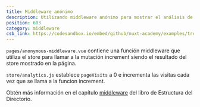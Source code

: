 ```yaml
---
title: Middleware anónimo
description: Utilizando middleware anónimo para mostrar el análisis de cuantas veces un usuario visita una página.
position: 603
category: middleware
csb_link: https://codesandbox.io/embed/github/nuxt-academy/examples/tree/master/middleware/anonymous-middleware?fontsize=14&hidenavigation=1&module=%2Fpages%2Fanonymous-middleware.vue&theme=dark&view=editor
---
```


<example-intro></example-intro>

`pages/anonymous-middleware.vue` contiene una función middleware que utiliza el store para llamar a la mutación increment siendo el resultado del store mostrado en la página.

`store/analytics.js` establece `pageVisits` a 0 e incrementa las visitas cada vez que se llama a la funcion increment.

<base-alert type="next">

Obtén más información en el capítulo  [middleware](/docs/2.x/directory-structure/middleware#anonymous-middleware) del libro de Estructura del Directorio.

</base-alert>

<code-sandbox :src="csb_link"></code-sandbox>
